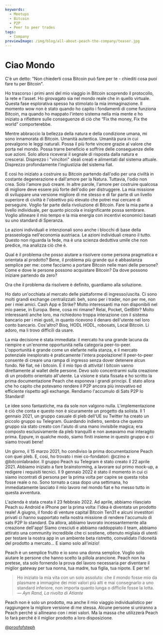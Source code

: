```yaml
---
keywords:
  - Meetups
  - Bitcoin
  - P2P
  - Peer to peer trades
tags:
  - Company
previewImage: /img/blog/all-about-peach-the-company/teaser.jpg
---
```

# Ciao Mondo

C'è un detto: "Non chiederti cosa Bitcoin può fare per te - chiediti cosa puoi fare tu per Bitcoin".

Ho trascorso i primi anni del mio viaggio in Bitcoin scoprendo il protocollo, la rete e l'asset. Ho girovagato sia nel mondo reale che in quello virtuale. Questa fase esplorativa spesso ha stimolato la mia immaginazione. Il momento wow non è stato quando ho capito i fondamenti di come funziona Bitcoin, ma quando ho mappato l'intero sistema nella mia mente e ho iniziato a riflettere sulle conseguenze di ciò che “Fix the money, Fix the world” comporterebbe.

Mentre abbraccio la bellezza della natura e della condizione umana, mi sono innamorata di Bitcoin. Umanità autentica. Umanità pura in cui prevalgono le leggi naturali. Possa il più forte vincere grazie al valore che porta nel mondo. Possa trarre beneficio e soffrire delle conseguenze delle sue azioni. Solo allora riceverai il segnale di risposta dalla natura e crescerai. Disprezzo i "vincitori" sleali creati e alimentati dal sistema attuale. Disprezzo profondamente l'ingiustizia del sistema fiat.

E così ho iniziato a costruire su Bitcoin partendo dall'odio per una civiltà in costante degenerazione e dall'amore per la Natura. Tuttavia, l'odio non crea. Solo l'amore può creare. In altre parole, l'amore per costruire qualcosa di migliore deve essere più forte dell'odio per distruggere. La mia missione di sviluppare una versione migliore di me stesso e di far parte di un livello superiore di civiltà è l'obiettivo più elevato che potrei mai cercare di perseguire. Voglio far parte della rivoluzione di Bitcoin. Fare la mia parte a livello individuale, per quanto piccola e insignificante possa sembrare. Voglio allineare il mio tempo e la mia energia con incentivi economici basati su uno standard di Speranza.

Le azioni individuali e intenzionali sono anche i blocchi di base della prasseologia nell'economia austriaca. Le azioni individuali creano il tutto. Questo non riguarda la fede, ma è una scienza deduttiva umile che non predice, ma analizza ciò che è.

Qual è il problema che posso aiutare a risolvere come persona pragmatica e orientata al prodotto? Bene, il problema più grande qui è abbastanza semplice per me: come facciamo a portare Bitcoin nelle mani delle persone? Come e dove le persone possono acquistare Bitcoin? Da dove possono iniziare partendo da zero?

Ora che il problema da risolvere è definito, guardiamo alla soluzione.

Ho dato un'occhiata al mercato delle piattaforme di ingresso/uscita. Ci sono molti grandi exchange centralizzati: beh, sono per i trader, non per me, non per i miei amici. Cash App e Strike? Molto interessanti ma non disponibili nel mio paese, in Europa. Bene, cosa mi rimane? Relai, Pocket, GetBittr? Molto interessanti anche loro, ma richiedono troppa interazione con il sistema bancario per i miei gusti, in quanto ricevono il denaro dell'utente nel loro conto bancario. Cos'altro? Bisq, HODL HODL, robosats, Local Bitcoin. Li adoro, ma li trovo difficili da usare.

La mia decisione è stata immediata: il mercato ha una grande lacuna da riempire e un'enorme opportunità nella categoria peer-to-peer. L'opportunità è grande come un elefante nella stanza, e il mercato potenziale inesplorato è praticamente l'intera popolazione! Il peer-to-peer consente di creare una rampa di ingresso senza dover detenere alcun fondo. Né fiat, né i bitcoin. È il mio tipo di attività! I bitcoin vanno direttamente al wallet delle persone. Devo solo concentrarmi sulla creazione di un prodotto orientato all'utente. La visione è stata fissata e ho scritto la prima documentazione Peach che esponeva i grandi principi. È stato allora che ho capito che potevamo rendere il P2P ancora più innovativo ed efficiente rispetto agli exchange. Rendiamo l'accumulo di Sats P2P lo Standard!

Le idee sono fantastiche, ma da sole non valgono nulla. L'implementazione è ciò che conta e questo non è sicuramente un progetto da solista. Il 1 gennaio 2021, un gruppo casuale di pleb dell'UE su Twitter ha creato un piccolo gruppo su Telegram. Guardando indietro, sembra che questo gruppo sia stato creato con l'aiuto di una mano invisibile magica; era composto esclusivamente da pleb tranquilli e non aveavamo mai interagito prima. Eppure, in qualche modo, siamo finiti insieme in questo gruppo e ci siamo trovati bene!

Un giorno, il 15 marzo 2021, ho condiviso la prima documentazione Peach con quei pleb. E, così, ho trovato i miei co-fondatori: @czino e @bitcoinlabrador. Il gruppo Peach su Telegram è stato creato il 22 aprile 2021. Abbiamo iniziato a fare brainstorming, a lavorare sul primo mock-up, a redigere i requisiti tecnici. Il 9 gennaio 2022 è stato il momento in cui ci siamo incontrati di persona per la prima volta per capire se questa roba fosse reale o no. Sono tornato a casa dopo una settimana, ho immediatamente lasciato il mio lavoro nel mondo fiat e ho messo tutto in questa avventura.

L'azienda è stata creata il 23 febbraio 2022. Ad aprile, abbiamo rilasciato Peach su Android e iPhone per la prima volta: l'idea è diventata un prodotto reale! A giugno, il fondo di venture capital Bitcoin Ten31 e alcuni investitori privati ci hanno supportato nella nostra missione di rendere l'accumulo di sats P2P lo standard. Da allora, abbiamo lavorato incessantemente alla creazione dell'app! Siamo cresciuti e abbiamo raddoppiato il team, abbiamo attirato una community incredibile che ci sostiene, ottenuto migliaia di utenti per testare la nostra app in un ambiente beta ristretto, convalidato l'idoneità del prodotto a mercato... E siamo solo all'inizio!

Peach è un semplice frutto e io sono una donna semplice. Voglio solo aiutare le persone che hanno scelto la pillola arancione. Peach non ha pretese, sta solo fornendo la prova del lavoro necessaria per diventare il miglior gateway per tua nonna, tua madre, tua figlia, tua nipote. E per te!

> Ho iniziato la mia vita con un solo assoluto: che il mondo fosse mio da plasmare a immagine dei miei valori più alti e mai consegnarlo a uno standard inferiore, non importa quanto lunga o difficile fosse la lotta.
<cite>— Ayn Rand, La rivolta di Atlante</cite>

Peach non è solo un prodotto, ma anche il mio viaggio individualistico per raggiungere la migliore versione di me stessa. Alcune persone si uniranno a Peach perché si allineano con i miei valori. Ma la massa che utilizzerà Peach lo farà perché è il miglior prodotto a loro disposizione.

[@proofofsteph](https://twitter.com/proofofsteph)
